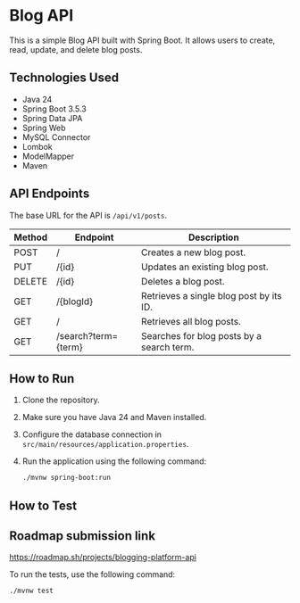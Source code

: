 # Blog API

This is a simple Blog API built with Spring Boot. It allows users to create, read, update, and delete blog posts.

## Technologies Used

*   Java 24
*   Spring Boot 3.5.3
*   Spring Data JPA
*   Spring Web
*   MySQL Connector
*   Lombok
*   ModelMapper
*   Maven

## API Endpoints

The base URL for the API is `/api/v1/posts`.

| Method | Endpoint          | Description                                |
| ------ | ----------------- | ------------------------------------------ |
| POST   | /                 | Creates a new blog post.                   |
| PUT    | /{id}             | Updates an existing blog post.             |
| DELETE | /{id}             | Deletes a blog post.                       |
| GET    | /{blogId}         | Retrieves a single blog post by its ID.    |
| GET    | /                 | Retrieves all blog posts.                  |
| GET    | /search?term={term} | Searches for blog posts by a search term. |

## How to Run

1.  Clone the repository.
2.  Make sure you have Java 24 and Maven installed.
3.  Configure the database connection in `src/main/resources/application.properties`.
4.  Run the application using the following command:

    ```bash
    ./mvnw spring-boot:run
    ```

## How to Test

## Roadmap submission link
https://roadmap.sh/projects/blogging-platform-api

To run the tests, use the following command:

```bash
./mvnw test
```
